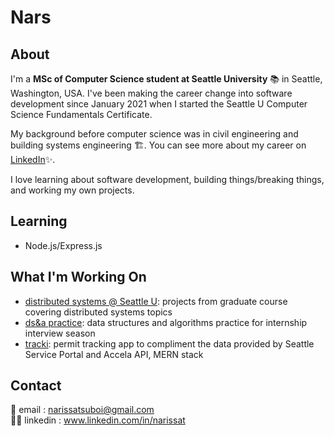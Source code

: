 # Nars 

## About 
I'm a **MSc of Computer Science student at Seattle University** 📚 in Seattle, Washington, USA. I've been making the career change into software development since January 2021 when I started the Seattle U Computer Science Fundamentals Certificate. 

My background before computer science was in civil engineering and building systems engineering 🏗️. You can see more about my career on  [LinkedIn](https://www.linkedin.com/in/narissat/)✨. 

I love learning about software development, building things/breaking things, and working my own projects. 

## Learning 
- Node.js/Express.js 

## What I'm Working On 
- [distributed systems @ Seattle U](https://github.com/narissatsuboi/distsys): projects from graduate course covering distributed systems topics
- [ds&a practice](https://github.com/narissatsuboi/leethub): data structures and algorithms practice for internship interview season 
- [tracki](https://github.com/narissatsuboi/tracki): permit tracking app to compliment the data provided by Seattle Service Portal and Accela API, MERN stack

## Contact
📮 email : <narissatsuboi@gmail.com>           
🤝🏻 linkedin : www.linkedin.com/in/narissat

